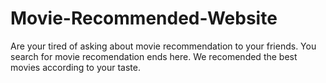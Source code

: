 # Movie-Recommended-Website
Are your tired of asking about movie recommendation to your friends.
You search for movie recomendation ends here.
We recomended the best movies according to your taste.